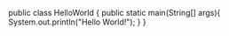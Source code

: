 public class HelloWorld {
        public static main(String[] args){
                System.out.println("Hello World!");
        }
}
